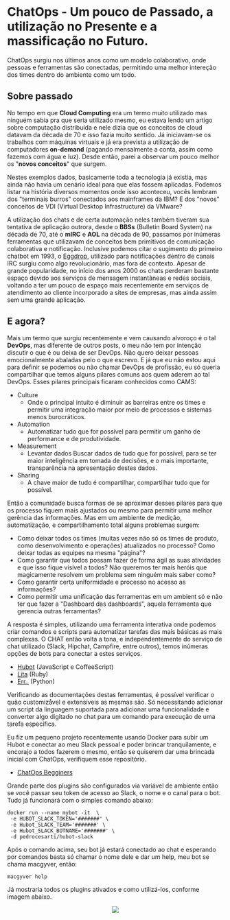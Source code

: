 # ChatOps - Um pouco de Passado, a utilização no Presente e a massificação no Futuro.

ChatOps surgiu nos últimos anos como um modelo colaborativo, onde pessoas e ferramentas são conectadas, permitindo uma melhor intereção dos times dentro do ambiente como um todo.

## Sobre passado 

No tempo em que __Cloud Computing__ era um termo muito utilizado mas ninguém sabia pra que seria utilizado mesmo, eu estava lendo um artigo sobre computação distribuída e nele dizia que os conceitos de cloud datavam da década de 70 e isso fazia muito sentido. Já iniciavam-se os trabalhos com máquinas virtuais e já era prevista a utilização de computadores __on-demand__ (pagando mensalmente a conta, assim como fazemos com água e luz). Desde então, parei a observar um pouco melhor os "**novos conceitos**" que surgem.

Nestes exemplos dados, basicamente toda a tecnologia já existia, mas ainda não havia um cenário ideal para que elas fossem aplicadas. Podemos listar na história diversos momentos onde isso aconteceu, vocês lembram dos "terminais burros" conectados aos mainframes da IBM? E dos "novos" conceitos de VDI (Virtual Desktop Infrastructure) da VMware?  

A utilização dos chats e de certa automação neles também tiveram sua tentativa de aplicação outrora, desde o __BBSs__ (Bulletin Board System) na década de 70, até o __mIRC__ e __AOL__ na década de 90, passamos por inúmeras ferramentas que utilizavam de conceitos bem primitivos de comunicação colaborativa e notificação. Inclusive podemos citar o sugimento do primeiro chatbot em 1993, o [Eggdrop](http://www.eggheads.org), utilizado para notificações dentro de canais IRC surgiu como algo revolucionário, mas fora de contexto. Apesar de grande popularidade, no inîcio dos anos 2000 os chats perderam bastante espaço devido aos serviços de mensagem instantâneas e redes sociais, voltando a ter um pouco de espaço mais recentemente em serviços de atendimento ao cliente incorporado a sites de empresas, mas ainda assim sem uma grande aplicação.

## E agora?

Mais um termo que surgiu recentemente e vem causando alvoroço é o tal **DevOps**, mas diferente de outros posts, o meu não tem por intenção discutir o que é ou deixa de ser DevOps. Não quero deixar pessoas emocionalmente abaladas pelo o que escrevo. E já que eu não estou aqui para definir se podemos ou não chamar DevOps de profissão, eu só queria compartilhar que temos alguns pilares comuns aos quem aderem ao tal DevOps. Esses pilares principais ficaram conhecidos como CAMS:

- Culture
	- Onde o principal intuito é diminuir as barreiras entre os times e permitir uma integração maior por meio de processos e sistemas menos burocráticos.
- Automation
	- Automatizar tudo que for possível para permitir um ganho de performance e de produtividade.
- Measurement
	- Levantar dados Buscar dados de tudo que for possível, para se ter maior inteligência em tomada de decisões, e o mais importante, transparência na apresentação destes dados.
- Sharing
	- A chave maior de tudo é compartilhar, compartilhar tudo que for possível. 

Então a comunidade busca formas de se aproximar desses pilares para que os processo fiquem mais ajustados ou mesmo para permitir uma melhor gerência das informações. Mas em um ambiente de medição, automatização, e compartilhamento total alguns problemas surgem:

- Como deixar todos os times (muitas vezes não só os times de produto, como desenvolvimento e operações) atualizados no processo? Como deixar todas as equipes na mesma "página"?
- Como garantir que todos possam fazer de forma ágil as suas atividades e que isso fique visível a todos? Não queremos ter mais heróis que magicamente resolvem um problema sem ninguém mais saber como?
- Como garantir certa uniformidade e processo no acesso as informações?
- Como permitir uma unificação das ferramentas em um ambient só e não ter que fazer a "Dashboard das dashboards", aquela ferramenta que gerencia outras ferramentas?

A resposta é simples, utilizando uma ferramenta interativa onde podemos criar comandos e scripts para automatizar tarefas das mais básicas as mais complexas. O CHAT então volta a tona, e independentemente do serviço de chat utilizado (Slack, Hipchat, Campfire, entre outros), temos inúmeras opções de bots para conectar a estes serviços. 

- [Hubot](https://hubot.github.com) (JavaScript e CoffeeScript)
- [Lita](https://www.lita.io) (Ruby)
- [Err..](http://errbot.io/en/latest/) (Python)  

Verificando as documentações destas ferramentas, é possível verificar o quão customizåvel e extensíveis as mesmas são. Só necessitando adicionar um script da linguagem suportada para adicionar uma funcionalidade e converter algo digitado no chat para um comando para execução de uma tarefa específica. 

Eu fiz um pequeno projeto recentemente usando Docker para subir um Hubot e conectar ao meu Slack pessoal e poder brincar tranquilamente, e encorajo a todos fazerem o mesmo, então se quiserem dar uma brincada inicial com ChatOps, verifiquem esse repositório.

- [ChatOps Begginers](https://github.com/pedrocesar-ti/hubot-slack-docker)

Grande parte dos plugins são configurados via variável de ambiente então se você passar seu token de acesso ao Slack, o nome e o canal para o bot. Tudo já funcionará com o simples comando abaixo:

```shell
docker run --name mybot -it  \
 -e HUBOT_SLACK_TOKEN='#######' \
 -e Hubot_SLACK_TEAM='#######' \
 -e Hubot_SLACK_BOTNAME='#######' \
 -d pedrocesarti/hubot-slack
```
Após o comando acima, seu bot já estará conectado ao chat e esperando por comandos basta só chamar o nome dele e dar um help, meu bot se chama macgyver, então:

```
macgyver help
```
Já mostraria todos os plugins ativados e como utilizá-los, conforme imagem abaixo.

<p align="center"><img src="https://dl.dropboxusercontent.com/s/d0mld4njpw70bmw/Screen%20Shot%202016-06-08%20at%207.13.36%20PM.png?dl=0"Hubot - Slack"></p>
